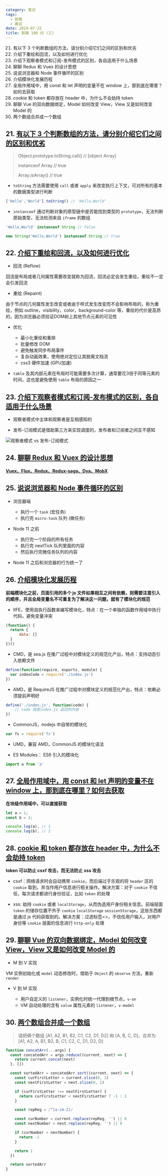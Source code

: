 ```yaml
---
category: 笔记
tags:
  - 前端
  - 面试
date: 2019-07-22
title: 前端 100 问 (三)
---
```


21. 有以下 3 个判断数组的方法，请分别介绍它们之间的区别和优劣
22. 介绍下重绘和回流，以及如何进行优化
23. 介绍下观察者模式和订阅-发布模式的区别，各自适用于什么场景
24. 聊聊 Redux 和 Vuex 的设计思想
25. 说说浏览器和 Node 事件循环的区别
26. 介绍模块化发展历程
27. 全局作用域中，用 const 和 let 声明的变量不在 window 上，那到底在哪里？如何去获取
28. cookie 和 token 都存放在 header 中，为什么不会劫持 token
29. 聊聊 Vue 的双向数据绑定，Model 如何改变 View，View 又是如何改变 Model 的
30. 两个数组合并成一个数组

<!-- more -->

## 21. [有以下 3 个判断数组的方法，请分别介绍它们之间的区别和优劣](https://github.com/Advanced-Frontend/Daily-Interview-Question/issues/23)

> Object.prototype.toString.call() // [object Array]
>
> instanceof Array // true
>
> Array.isArray() // true

* `toString` 方法需要使用 `call` 或者 `apply` 来改变执行上下文，可对所有的基本的数据类型进行判断

``` js
['Hello','World'].toString() // 'Hello,World'
```

* `instanceof` 通过判断对象的原型链中是否能找到类型的 `prototype`，无法判断原始类型，无法检测来自 `iframe` 的数组

``` js
'Hello,World' instanceof String // false

new String('Hello,World') instanceof String // true
```

## 22. [介绍下重绘和回流，以及如何进行优化](https://github.com/Advanced-Frontend/Daily-Interview-Question/issues/24)

* 回流 (Reflow)

回流是布局或者几何属性需要改变就称为回流，回流必定会发生重绘，重绘不一定会引发回流

* 重绘 (Repaint)

由于节点的几何属性发生改变或者由于样式发生改变而不会影响布局的，称为重绘，例如 outline，visibility，color，background-color 等，重绘的代价是高昂的，因为浏览器必须验证DOM树上其他节点元素的可见性

* 优化

  - 最小化重绘和重排
  - 批量修改 DOM
  - 避免触发同步布局事件
  - 复杂动画效果，使用绝对定位让其脱离文档流
  - css3 硬件加速 (GPU加速)

* `table` 及其内部元素在布局时可能需要多次计算，通常要花3倍于同等元素的时间，这也是避免使用 `table` 布局的原因之一

## 23. [介绍下观察者模式和订阅-发布模式的区别，各自适用于什么场景](https://github.com/Advanced-Frontend/Daily-Interview-Question/issues/25)

* 观察者模式中主体和观察者是互相感知的

* 发布-订阅模式是借助第三方来实现调度的，发布者和订阅者之间互不感知

![观察者模式 vs 发布-订阅模式](https://user-images.githubusercontent.com/18718461/53536375-228ba180-3b41-11e9-9737-d71f85040cfc.png)

## 24. [聊聊 Redux 和 Vuex 的设计思想](https://github.com/Advanced-Frontend/Daily-Interview-Question/issues/45)

**[Vuex、Flux、Redux、Redux-saga、Dva、MobX](https://zhuanlan.zhihu.com/p/53599723)**


## 25. [说说浏览器和 Node 事件循环的区别](https://github.com/Advanced-Frontend/Daily-Interview-Question/issues/26)

* 浏览器端
  
  - 执行一个 `task` (宏任务)
  - 执行完 `micro-task` 队列 (微任务)

* Node 11 之前
  
  - 执行完一个阶段的所有任务
  - 执行完 nextTick 队列里面的内容
  - 然后执行完微任务队列的内容

* Node 11 之后和浏览器的行为统一了

## 26. [介绍模块化发展历程](https://github.com/Advanced-Frontend/Daily-Interview-Question/issues/28)

**前端模块化之前，页面引用的多个 js 文件如果相互之间有依赖，则需要注意引入的顺序，并且全局变量名不可重复为了解决这一问题，就有了模块化的规范**

* IIFE，使用自执行函数来编写模块化，特点：在一个单独的函数作用域中执行代码，避免变量冲突

``` js
(function() {
  return {
	  data: []
  }
})()
```

* CMD，是 sea.js 在推广过程中对模块定义的规范化产出，特点：支持动态引入依赖文件

``` js
define(function(require, exports, module) {  
  var indexCode = require('./index.js')
})
```

* AMD，是 RequireJS 在推广过程中对模块定义的规范化产出，特点：依赖必须提前声明好

``` js
define('./index.js', function(code) {
	// code 就是index.js 返回的内容
})
```

* CommonJS，nodejs 中自带的模块化

``` js
var fs = require('fs')
```

* UMD，兼容 AMD，CommonJS 的模块化语法

* ES Modules： ES6 引入的模块化

``` js
import a from 'a'
```

## 27. [全局作用域中，用 const 和 let 声明的变量不在 window 上，那到底在哪里？如何去获取](https://github.com/Advanced-Frontend/Daily-Interview-Question/issues/30)

**在块级作用域中，可以直接获取**

``` js
let a = 1;
const b = 2;

console.log(a); // 1
console.log(b); // 2
```

## 28. [cookie 和 token 都存放在 header 中，为什么不会劫持 token](https://github.com/Advanced-Frontend/Daily-Interview-Question/issues/31)

**token 可以防止 csxf 攻击，而无法防止 xss 攻击**

* csxf：网络请求时会自动携带 `cookie`，而后端过于乐观的将 `header` 区的 `cookie` 取到，并当作用户信息进行相关操作。解决方案：对于 `cookie` 不信任，每次请求都进行身份验证，比如 `token` 的处理

* xss: 劫持 `cookie` 或者 `localStorage`，从而伪造用户身份相关信息。前端层面 `token` 的储存位置不外乎 `cookie` `localStorage` `sessionStorage`，这些东西都是通过 js 代码获取到的。解决方案：过滤标签<>，不信任用户输入，对用户身份等 `cookie` 层面的信息进行 `http-only` 处理

## 29. [聊聊 Vue 的双向数据绑定，Model 如何改变 View，View 又是如何改变 Model 的](https://github.com/Advanced-Frontend/Daily-Interview-Question/issues/34)

* M 到 V 实现

VM 实例初始化或 `model` 动态修改时，借助于 `Object` 的 `observe` 方法，重新 `render`

* V 到 M 实现

  - 用户自定义的 `listener`，实例化时统一代理到根节点，`v-on`
  - VM 自动处理的含有 `value` 属性元素的 `listener`，`v-model`

## 30. [两个数组合并成一个数组](https://github.com/Advanced-Frontend/Daily-Interview-Question/issues/39)

> 请把俩个数组 [A1, A2, B1, B2, C1, C2, D1, D2] 和 [A, B, C, D]，合并为 [A1, A2, A, B1, B2, B, C1, C2, C, D1, D2, D]

``` js
function concatArr(...args) {
  const concatedArr = args.reduce((current, next) => {
    return current.concat(next)
  }, [])

  const sortedArr = concatedArr.sort((current, next) => {
    const curFirstLetter = current.slice(0, 1)
    const nextFirstLetter = next.slice(0, 1)

    if (curFirstLetter !== nextFirstLetter) {
      return curFirstLetter < nextFirstLetter ? -1 : 1
    }

    const repReg = /^[a-zA-Z]/

    const curNumber = current.replace(repReg, '') || 0
    const nextNumber = next.replace(repReg, '') || 0

    if (curNumber > nextNumber) {
      return -1
    }

    return 1
  })

  return sortedArr
}
```
